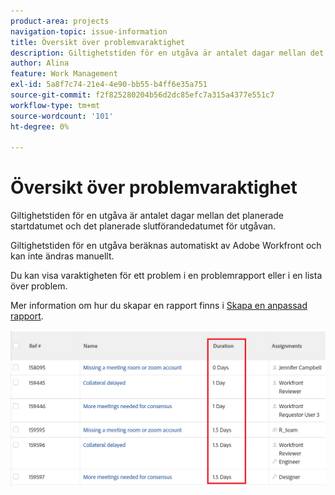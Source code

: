 ```yaml
---
product-area: projects
navigation-topic: issue-information
title: Översikt över problemvaraktighet
description: Giltighetstiden för en utgåva är antalet dagar mellan det planerade startdatumet och det planerade slutförandedatumet för utgåvan.
author: Alina
feature: Work Management
exl-id: 5a8f7c74-21e4-4e90-bb55-b4ff6e35a751
source-git-commit: f2f825280204b56d2dc85efc7a315a4377e551c7
workflow-type: tm+mt
source-wordcount: '101'
ht-degree: 0%

---
```


# Översikt över problemvaraktighet

Giltighetstiden för en utgåva är antalet dagar mellan det planerade startdatumet och det planerade slutförandedatumet för utgåvan. 

Giltighetstiden för en utgåva beräknas automatiskt av Adobe Workfront och kan inte ändras manuellt. 

Du kan visa varaktigheten för ett problem i en problemrapport eller i en lista över problem. 

Mer information om hur du skapar en rapport finns i [Skapa en anpassad rapport](../../../reports-and-dashboards/reports/creating-and-managing-reports/create-custom-report.md).

![](assets/nwe-issue-duration-view-highlighted-350x73.png)
